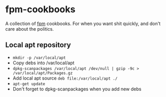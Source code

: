 # fpm-cookbooks
A collection of [fpm](https://github.com/jordansissel/fpm) cookbooks. For when
you want shit quickly, and don't care about the politics.

## Local apt repository
  - ```mkdir -p /var/local/apt```
  - Copy debs into /var/local/apt
  - ```dpkg-scanpackages /var/local/apt /dev/null | gzip -9c > /var/local/apt/Packages.gz```
  - Add local apt source ```deb file:/var/local/apt ./```
  - ```apt-get update```
  - Don't forget to dpkg-scanpackages when you add new debs
